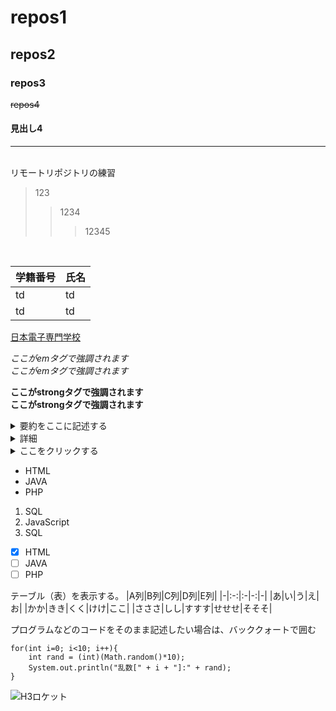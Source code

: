 # repos1
## repos2
### repos3
~~repos4~~
#### 見出し4
---
<br>
リモートリポジトリの練習<br>

> 123
>> 1234
>>> 12345

<br>

|学籍番号|氏名|
|--|--|
|td|td|
|td|td|

[日本電子専門学校](https://www.jec.ac.jp)

*ここがemタグで強調されます*  
_ここがemタグで強調されます_  

**ここがstrongタグで強調されます**  
__ここがstrongタグで強調されます__  

<details><summary>要約をここに記述する</summary>
本文をここから書く。xxxxxxxxxxxxxxxxxxxxxxxxxxxxxxxxxxxxxxxxxxxxxxxxxxxxxxxxxxxxxxxxxxxxxxxxxxxx</details>

<details><summary>詳細</summary>
本文をここから書く。xxxxxxxxxxxxxxxxxxxxxxxxxxxxxxxxxxxxxxxxxxxxxxxxxxxxxxxxxxxxxxxxxxxxxxxxxxxx</details>

<details><summary>ここをクリックする</summary>
本文をここから書く。xxxxxxxxxxxxxxxxxxxxxxxxxxxxxxxxxxxxxxxxxxxxxxxxxxxxxxxxxxxxxxxxxxxxxxxxxxxx</details>

- HTML
- JAVA
- PHP

1. SQL
1. JavaScript
1. SQL

- [x] HTML
- [ ] JAVA
- [ ] PHP

テーブル（表）を表示する。
|A列|B列|C列|D列|E列|
|-|:-:|:-|-:|-|
|あ|い|う|え|お|
|かか|きき|くく|けけ|ここ|
|さささ|しし|すすす|せせせ|そそそ|

プログラムなどのコードをそのまま記述したい場合は、バッククォートで囲む
```
for(int i=0; i<10; i++){
    int rand = (int)(Math.random()*10);
    System.out.println("乱数[" + i + "]:" + rand);
}
```

![H3ロケット](https://www.jaxa.jp/projects/rockets/h3/images/h3_main_001.jpg)




